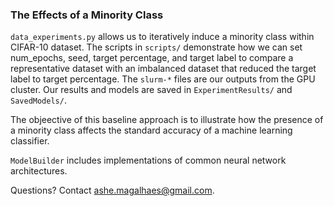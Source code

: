 ### The Effects of a Minority Class 

`data_experiments.py` allows us to iteratively induce a minority class within CIFAR-10 dataset. 
The scripts in `scripts/` demonstrate how we can set num_epochs, seed, target percentage, and target label to
compare a representative dataset with an imbalanced dataset that reduced the target label to target percentage. 
The `slurm-*` files are our outputs from the GPU cluster. Our results and models are saved in 
`ExperimentResults/` and `SavedModels/`.

The objeective of this baseline approach is to illustrate how the presence of a minority class
affects the standard accuracy of a machine learning classifier.

`ModelBuilder` includes implementations of common neural network architectures.

Questions? Contact ashe.magalhaes@gmail.com.